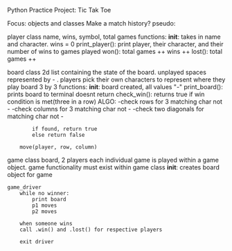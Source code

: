 Python Practice Project:
Tic Tak Toe

Focus: objects and classes
Make a match history?
pseudo:

player class
    name, wins, symbol, total games
    functions:
        __init__:
            takes in name and character. wins = 0
        print_player():
            print player, their character, and their number of wins to games played
        won():
            total games ++
            wins ++
        lost():
            total games ++


board class
    2d list containing the state of the board. unplayed spaces represented by - . players pick their own characters to represent where they play
    board 3 by 3 
    functions:
        __init__:
            board created, all values "-"
        print_board():
            prints board to terminal
            doesnt return
        check_win():
            returns true if win condition is met(three in a row)
            ALGO: 
            -check rows for 3 matching char not -
            -check columns for 3 matching char not -
            -check two diagonals for matching char not -

            if found, return true
            else return false

        move(player, row, column)

game class
    board, 2 players
    each individual game is played within a game object. game functionality must exist within game class
    __init__:
        creates board object for game
    
    game_driver
        while no winner:
            print board
            p1 moves
            p2 moves
        
        when someone wins
        call .win() and .lost() for respective players
        
        exit driver
    

        
        